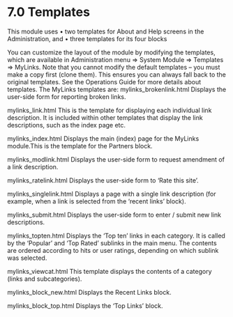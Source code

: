 # 7.0 Templates

This module uses 
•	two templates for About and Help screens in the Administration, and 
•	three templates for its four blocks  

You can customize the layout of the module by modifying the templates, which are available in Administration menu => System Module => Templates => MyLinks. Note that you cannot modify the default templates – you must make a copy first (clone them). This ensures you can always fall back to the original templates. See the Operations Guide for more details about templates. The MyLinks templates are:
mylinks_brokenlink.html
Displays the user-side form for reporting broken links.

mylinks_link.html
This is the template for displaying each individual link description. It is included within other templates that display the link descriptions, such as the index page etc.

mylinks_index.html
Displays the main (index) page for the MyLinks module.This is the template for the Partners block.

mylinks_modlink.html
Displays the user-side form to request amendment of a link description.

mylinks_ratelink.html
Displays the user-side form to ‘Rate this site’.

mylinks_singlelink.html
Displays a page with a single link description (for example, when a link is selected from the ‘recent links’ block).

mylinks_submit.html
Displays the user-side form to enter / submit new link descriptions.

mylinks_topten.html
Displays the ‘Top ten’ links in each category. It is called by the ‘Popular’ and ‘Top Rated’ sublinks in the main menu. The contents are ordered according to hits or user ratings, depending on which sublink was selected.

mylinks_viewcat.html
This template displays the contents of a category (links and subcategories).

mylinks_block_new.html
Displays the Recent Links block.

mylinks_block_top.html
Displays the ‘Top Links’ block.


